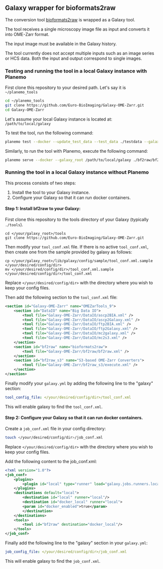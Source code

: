 ## Galaxy wrapper for bioformats2raw

The conversion tool [bioformats2raw](https://github.com/glencoesoftware/bioformats2raw) is wrapped as a Galaxy tool.

The tool receives a single microscopy image file as input and converts it into OME-Zarr format.

The input image must be available in the Galaxy history. 

The tool currently does not accept multiple inputs such as an image series or HCS data. Both the input and output correspond to single images.

### Testing and running the tool in a local Galaxy instance with Planemo

First clone this repository to your desired path. Let's say it is `~/planemo_tools`
```bash
cd ~/planemo_tools
git clone https://github.com/Euro-BioImaging/Galaxy-OME-Zarr.git
cd Galaxy-OME-Zarr
```

Let's assume your local Galaxy instance is located at: `/path/to/local/galaxy`

To test the tool, run the following command:
```bash
planemo test --docker --update_test_data --test_data ./testdata --galaxy_root /path/to/local/galaxy ./bf2raw/bf2raw.xml
```

Similarly, to run the tool with Planemo, execute the following command:
```bash
planemo serve --docker --galaxy_root /path/to/local/galaxy ./bf2raw/bf2raw.xml
```

### Running the tool in a local Galaxy instance without Planemo
This process consists of two steps: 
1) Install the tool to your Galaxy instance. 
2) Configure your Galaxy so that it can run docker containers.

#### Step 1: Install bf2raw to your Galaxy: 

First clone this repository to the tools directory of your Galaxy
(typically `./tools`).

```
cd </your/galaxy_root>/tools
git clone https://github.com/Euro-BioImaging/Galaxy-OME-Zarr.git
```

Then modify your `tool_conf.xml` file. If there is no active `tool_conf.xml`, 
then create one from the sample provided by galaxy as follows:
```
cp </your/galaxy_root>/lib/galaxy/config/sample/tool_conf.xml.sample </your/desired/config/dir>
mv </your/desired/config/dir>/tool_conf.xml.sample </your/desired/config/dir>/tool_conf.xml
``` 
Replace `</your/desired/config/dir>` with the directory where you wish to keep your config files.

Then add the following section to the `tool_conf.xml` file:
```xml
<section id="Galaxy-OME-Zarr" name="OMEZarTools_9">
    <section id="DataIO" name="Big Data IO">
        <tool file="Galaxy-OME-Zarr/DataIO/ascp2BIA.xml" />	  
        <tool file="Galaxy-OME-Zarr/DataIO/ascp2Galaxy.xml" />	  
        <tool file="Galaxy-OME-Zarr/DataIO/ftp2BIA.xml" />	  
        <tool file="Galaxy-OME-Zarr/DataIO/ftp2Galaxy.xml" />
        <tool file="Galaxy-OME-Zarr/DataIO/mc2galaxy.xml" />
        <tool file="Galaxy-OME-Zarr/DataIO/mc2s3.xml" />
    </section>  
    <section id="bf2raw" name="bioformats2raw">
        <tool file="Galaxy-OME-Zarr/bf2raw/bf2raw.xml" />	  
    </section> 
    <section id="bf2raw_s3" name="S3-based OME-Zarr Converters">
        <tool file="Galaxy-OME-Zarr/bf2raw_s3/execute.xml" />	  
    </section> 
</section>  
```

Finally modify your `galaxy.yml` by adding the following line to the "galaxy" section:

```yaml
tool_config_file: </your/desired/config/dir>/tool_conf.xml
```

This will enable galaxy to find the `tool_conf.xml`.

#### Step 2: Configure your Galaxy so that it can run docker containers.

Create a `job_conf.xml` file in your config directory:
```bash
touch </your/desired/config/dir>/job_conf.xml
```
Replace `</your/desired/config/dir>` with the directory where you wish to keep your config files.

Add the following content to the job_conf.xml:

```xml
<?xml version="1.0"?>
<job_conf>
    <plugins>
        <plugin id="local" type="runner" load="galaxy.jobs.runners.local:LocalJobRunner" workers="4"/>
    </plugins>
    <destinations default="local">
        <destination id="local" runner="local"/>
        <destination id="docker_local" runner="local">
	    <param id="docker_enabled">true</param>
        </destination>	
    </destinations>
    <tools>
        <tool id="bf2raw" destination="docker_local"/>
    </tools>
</job_conf>
```

Finally add the following line to the "galaxy" section in your `galaxy.yml`:

```yaml
job_config_file: </your/desired/config/dir>/job_conf.xml
```

This will enable galaxy to find the `job_conf.xml`.

